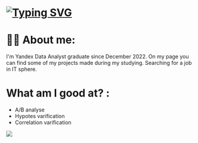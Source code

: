 # [![Typing SVG](https://readme-typing-svg.herokuapp.com?color=%2336BCF7&lines=Hi+,+my+name+is+Max)](https://git.io/typing-svg)

# :man_technologist: About me:

I'm Yandex Data Analyst graduate since December 2022. On my page you can find some of my projects made during my studying. Searching for a job in IT sphere. 

# What am I good at? :
 - A/B analyse
 - Hypotes varification
 - Correlation varification

 ![](https://github-profile-summary-cards.vercel.app/api/cards/repos-per-language?username=Ordinary76)
